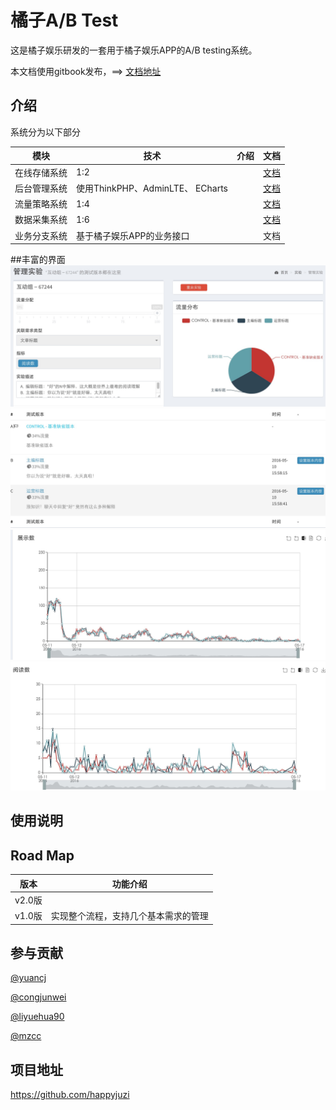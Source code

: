 # 橘子A/B Test
这是橘子娱乐研发的一套用于橘子娱乐APP的A/B testing系统。

本文档使用gitbook发布，==> [文档地址](https://happyjuzi.gitbooks.io/doc-abtest/content/)

## 介绍

系统分为以下部分

| 模块 | 技术 | 介绍 | 文档 |
| -- | -- | -- | -- |
| 在线存储系统 | 1:2 ||[文档](storage/index.md)|
| 后台管理系统 | 使用ThinkPHP、AdminLTE、 ECharts||[文档](cms/index.md)|
| 流量策略系统 | 1:4 ||[文档](testflow/index.md)|
| 数据采集系统 | 1:6 ||[文档](testdata/index.md)|
| 业务分支系统 | 基于橘子娱乐APP的业务接口 ||文档|


##丰富的界面
![](_images/readme_1.png)
![](_images/readme_2.png)
![](_images/readme_3.png)
![](_images/readme_4.png)
## 使用说明


## Road Map
| 版本 | 功能介绍 | 
| -- | -- |
|v2.0版||
|v1.0版| 实现整个流程，支持几个基本需求的管理|

## 参与贡献

[@yuancj](https://github.com/yuancj)

[@congjunwei](https://github.com/congjunwei)

[@liyuehua90](https://github.com/liyuehua90)

[@mzcc](https://github.com/mzcc)


## 项目地址

https://github.com/happyjuzi



